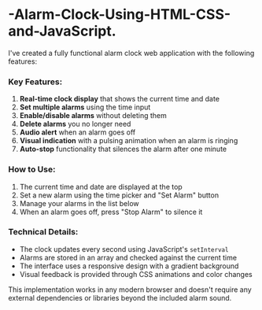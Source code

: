 # -Alarm-Clock-Using-HTML-CSS-and-JavaScript.

I've created a fully functional alarm clock web application with the following features:

### Key Features:
1. **Real-time clock display** that shows the current time and date
2. **Set multiple alarms** using the time input
3. **Enable/disable alarms** without deleting them
4. **Delete alarms** you no longer need
5. **Audio alert** when an alarm goes off
6. **Visual indication** with a pulsing animation when an alarm is ringing
7. **Auto-stop** functionality that silences the alarm after one minute

### How to Use:
1. The current time and date are displayed at the top
2. Set a new alarm using the time picker and "Set Alarm" button
3. Manage your alarms in the list below
4. When an alarm goes off, press "Stop Alarm" to silence it

### Technical Details:
- The clock updates every second using JavaScript's `setInterval`
- Alarms are stored in an array and checked against the current time
- The interface uses a responsive design with a gradient background
- Visual feedback is provided through CSS animations and color changes

This implementation works in any modern browser and doesn't require any external dependencies or libraries beyond the included alarm sound.
